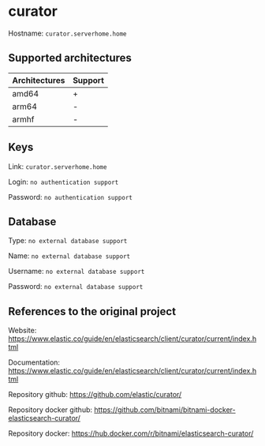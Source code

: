 # curator
Hostname: `curator.serverhome.home`

## Supported architectures
| Architectures | Support |
| :------------ | :------ |
| amd64         | +       |
| arm64         | -       |
| armhf         | -       |

## Keys
Link: `curator.serverhome.home`

Login: `no authentication support`

Password: `no authentication support`

## Database
Type: `no external database support`

Name: `no external database support`

Username: `no external database support`

Password: `no external database support`

## References to the original project
Website: https://www.elastic.co/guide/en/elasticsearch/client/curator/current/index.html

Documentation: https://www.elastic.co/guide/en/elasticsearch/client/curator/current/index.html

Repository github: https://github.com/elastic/curator/

Repository docker github: https://github.com/bitnami/bitnami-docker-elasticsearch-curator/

Repository docker: https://hub.docker.com/r/bitnami/elasticsearch-curator/